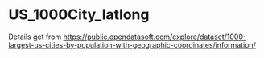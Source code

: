 # US_1000City_latlong
Details get from https://public.opendatasoft.com/explore/dataset/1000-largest-us-cities-by-population-with-geographic-coordinates/information/
